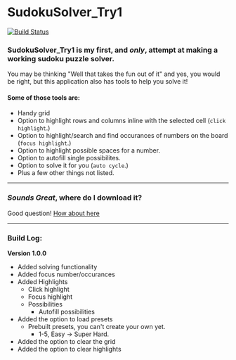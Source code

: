 # SudokuSolver_Try1
[![Build Status](https://travis-ci.org/thejonathanr/SudokuSolver.svg?branch=master)](https://travis-ci.org/thejonathanr/SudokuSolver)

### SudokuSolver_Try1 is my first, and *only*, attempt at making a working sudoku puzzle solver.

You may be thinking "Well that takes the fun out of it" and yes, you would be right, but this application also has tools to help you solve it!

#### Some of those tools are:
- Handy grid
- Option to highlight rows and columns inline with the selected cell (`click highlight`.)
- Option to highlight/search and find occurances of numbers on the board (`focus highlight`.)
- Option to highlight possible spaces for a number.
- Option to autofill single possibilites.
- Option to solve it for you (`auto cycle`.)
- Plus a few other things not listed.


---
### *Sounds Great*, where do I **download** it?
Good question! [How about here](https://github.com/thejonathanr/SudokuSolver/files/969310/SudokuSolver_Try1.Executable.zip)


---
### Build Log:
**Version 1.0.0**
- Added solving functionality
- Added focus number/occurances
- Added Highlights
  - Click highlight
  - Focus highlight
  - Possibilities
    - Autofill possibilities
- Added the option to load presets
  - Prebuilt presets, you can't create your own yet.
    - 1-5, Easy -> Super Hard.
- Added the option to clear the grid
- Added the option to clear highlights
